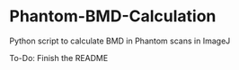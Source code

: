 # Phantom-BMD-Calculation
Python script to calculate BMD in Phantom scans in ImageJ

To-Do: Finish the README
